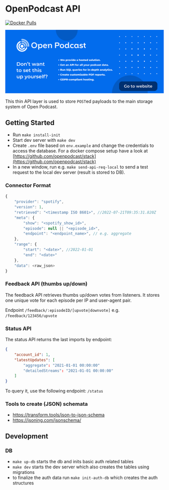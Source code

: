# OpenPodcast API

[![Docker Pulls](https://img.shields.io/docker/pulls/openpodcast/api?color=%23099cec&logo=Docker)](https://hub.docker.com/r/openpodcast/api)

[![OpenPodcast Banner](https://raw.githubusercontent.com/openpodcast/banner/main/openpodcast-banner.png)](https://openpodcast.app/)

This thin API layer is used to store `POST`ed payloads to the main storage
system of Open Podcast.

## Getting Started

-   Run `make install-init`
-   Start dev server with `make dev`
-   Create `.env` file based on `env.example` and change the credentials to access the database. For a docker compose setup have a look at [https://github.com/openpodcast/stack](https://github.com/openpodcast/stack)
-   In a new window, run e.g. `make send-api-req-local` to send a test request to the local dev server (result is stored to DB).

### Connector Format

```javascript
{
    "provider": "spotify",
    "version": 1,
    "retrieved": "<timestamp ISO 8601>", //2022-07-21T09:35:31.820Z
    "meta": {
        "show": "<spotify_show_id>",
        "episode": null || "<episode_id>",
        "endpoint": "<endpoint_name>", // e.g. aggregate
    },
    "range": {
        "start": "<date>", //2022-01-01
        "end": "<date>"
    },
    "data": <raw_json>
}
```

### Feedback API (thumbs up/down)

The feedback API retrieves thumbs up/down votes from listeners.
It stores one unique vote for each episode per IP and user-agent pair.

Endpoint `/feedback/:episodeID/[upvote|downvote]`
e.g. `/feedback/123456/upvote`

### Status API

The status API returns the last imports by endpoint:

```json
{
    "account_id": 1,
    "latestUpdates": [
        "aggregate": "2021-01-01 00:00:00"
        "detailedStreams": "2021-01-01 00:00:00"
    ]
}
```

To query it, use the following endpoint: `/status`

### Tools to create (JSON) schemata

-   <https://transform.tools/json-to-json-schema>
-   <https://jsoning.com/jsonschema/>

## Development

### DB

- `make up-db` starts the db and inits basic auth related tables
- `make dev` starts the dev server which also creates the tables using migrations
- to finalize the auth data run `make init-auth-db` which creates the auth structures